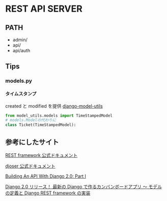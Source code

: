 # REST API SERVER

## PATH

- admin/
- api/
- api/auth

## Tips

### models.py

#### タイムスタンプ

created と modified を提供 [django-model-utils](https://django-model-utils.readthedocs.io/en/latest/models.html#timestampedmodel)

```python
from model_utils.models import TimeStampedModel
# models.Modelの代わりに
class Ticket(TimeStampedModel):
```

## 参考にしたサイト

[REST framework 公式ドキュメント](https://www.django-rest-framework.org)

[djoser 公式ドキュメント](https://djoser.readthedocs.io)

[Building An API With Django 2.0: Part I](https://tag1consulting.com/blog/building-api-django-20-part-i)

[Django 2.0 リリース！ 最新の Django で作るカンバンボードアプリ ～ モデルの定義と Django REST framework の実装](https://codezine.jp/article/detail/10722)
